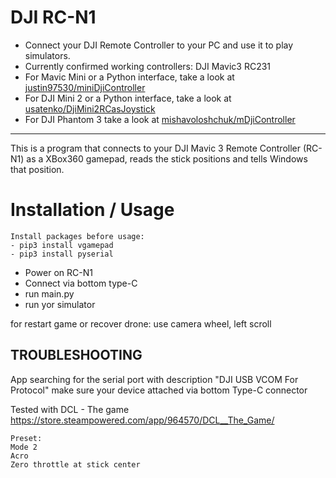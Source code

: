 DJI RC-N1
===============
 - Connect your DJI Remote Controller to your PC and use it to play simulators.
 - Currently confirmed working controllers: DJI Mavic3 RC231
 - For Mavic Mini or a Python interface, take a look at [justin97530/miniDjiController](https://github.com/justin97530/miniDjiController)
 - For DJI Mini 2 or a Python interface, take a look at [usatenko/DjiMini2RCasJoystick](https://github.com/usatenko/DjiMini2RCasJoystick)
 - For DJI Phantom 3 take a look at [mishavoloshchuk/mDjiController](https://github.com/mishavoloshchuk/mDjiController)
-----------------------------------------------------------------------------


This is a program that connects to your DJI Mavic 3 Remote Controller (RC-N1) as a XBox360 gamepad,
reads the stick positions and tells Windows that position.

# Installation / Usage
	Install packages before usage:
	- pip3 install vgamepad
	- pip3 install pyserial

- Power on RC-N1
- Connect via bottom type-C
- run main.py
- run yor simulator

for restart game or recover drone: use camera wheel, left scroll 

TROUBLESHOOTING
---------------
App searching for the serial port with description "DJI USB VCOM For Protocol"
make sure your device attached via bottom Type-C connector

Tested with DCL - The game https://store.steampowered.com/app/964570/DCL__The_Game/

    Preset:
    Mode 2
    Acro
    Zero throttle at stick center